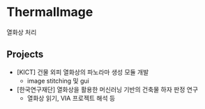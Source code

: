 # ThermalImage

열화상 처리

## Projects

- [KICT] 건물 외피 열화상의 파노라마 생성 모듈 개발
  - image stitching 및 gui
- [한국연구재단] 열화상을 활용한 머신러닝 기반의 건축물 하자 판정 연구
  - 열화상 읽기, VIA 프로젝트 해석 등
